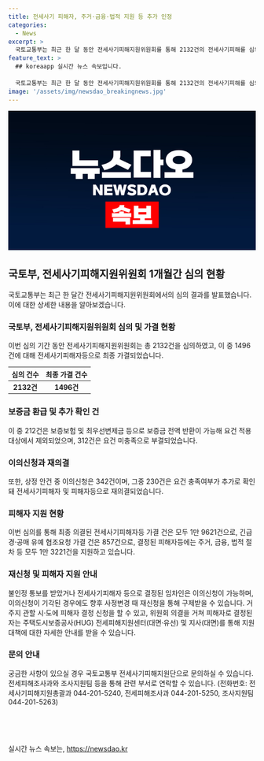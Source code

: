 ```yaml
---
title: 전세사기 피해자, 주거·금융·법적 지원 등 추가 인정
categories:
  - News
excerpt: >
  국토교통부는 최근 한 달 동안 전세사기피해지원위원회를 통해 2132건의 전세사기피해를 심의하고, 1496건을 최종 가결했다고 밝혔습니다. 이에 따라 212건은 보증금 전액 반환이 가능해 제외되었고, 312건은 요건 미충족으로 부결되었습니다. 또한, 재신청을 통해 구제받을 수 있는 등 다양한 지원 방안도 마련되어 있습니다. 전세사기피해로 어려움을 겪고 있는 임차인들은 국토교통부 및 관할 시·도를 통해 지원받을 수 있습니다. (요약문 완료)
feature_text: >
  ## koreaapp 실시간 뉴스 속보입니다.

  국토교통부는 최근 한 달 동안 전세사기피해지원위원회를 통해 2132건의 전세사기피해를 심의하고, 1496건을 최종 가결했다고 밝혔습니다. 이에 따라 212건은 보증금 전액 반환이 가능해 제외되었고, 312건은 요건 미충족으로 부결되었습니다. 또한, 재신청을 통해 구제받을 수 있는 등 다양한 지원 방안도 마련되어 있습니다. 전세사기피해로 어려움을 겪고 있는 임차인들은 국토교통부 및 관할 시·도를 통해 지원받을 수 있습니다. (요약문 완료)
image: '/assets/img/newsdao_breakingnews.jpg'
---
```


<p><img src="/assets/img/newsdao_breakingnews.jpg" alt="koreaapp 속보" /></p>

<h2 data-ke-size="size26">국토부, 전세사기피해지원위원회 1개월간 심의 현황</h2>

<p data-ke-size="size16">국토교통부는 최근 한 달간 전세사기피해지원위원회에서의 심의 결과를 발표했습니다. 이에 대한 상세한 내용을 알아보겠습니다.</p>

<h3>국토부, 전세사기피해지원위원회 심의 및 가결 현황</h3>

<p data-ke-size="size16">이번 심의 기간 동안 전세사기피해지원위원회는 총 2132건을 심의하였고, 이 중 1496건에 대해 전세사기피해자등으로 최종 가결되었습니다.</p>

<table>
    <thead>
        <tr>
            <th>심의 건수</th>
            <th>최종 가결 건수</th>
        </tr>
    </thead>
    <tbody>
        <tr>
            <td style="text-align: center; height: 17px;"><b>2132건</b></td>
            <td style="text-align: center; height: 17px;"><b>1496건</b></td>
        </tr>
    </tbody>
</table>

<h3>보증금 환급 및 추가 확인 건</h3>

<p data-ke-size="size16">이 중 212건은 보증보험 및 최우선변제금 등으로 보증금 전액 반환이 가능해 요건 적용 대상에서 제외되었으며, 312건은 요건 미충족으로 부결되었습니다.</p>

<h3>이의신청과 재의결</h3>

<p data-ke-size="size16">또한, 상정 안건 중 이의신청은 342건이며, 그중 230건은 요건 충족여부가 추가로 확인돼 전세사기피해자 및 피해자등으로 재의결되었습니다.</p>

<h3>피해자 지원 현황</h3>

<p data-ke-size="size16">이번 심의를 통해 최종 의결된 전세사기피해자등 가결 건은 모두 1만 9621건으로, 긴급 경·공매 유예 협조요청 가결 건은 857건으로, 결정된 피해자등에는 주거, 금융, 법적 절차 등 모두 1만 3221건을 지원하고 있습니다.</p>

<h3>재신청 및 피해자 지원 안내</h3>

<p data-ke-size="size16">불인정 통보를 받았거나 전세사기피해자 등으로 결정된 임차인은 이의신청이 가능하며, 이의신청이 기각된 경우에도 향후 사정변경 때 재신청을 통해 구제받을 수 있습니다. 거주지 관할 시·도에 피해자 결정 신청을 할 수 있고, 위원회 의결을 거쳐 피해자로 결정된 자는 주택도시보증공사(HUG) 전세피해지원센터(대면·유선) 및 지사(대면)를 통해 지원대책에 대한 자세한 안내를 받을 수 있습니다.</p>

<h3>문의 안내</h3>

<p data-ke-size="size16">궁금한 사항이 있으실 경우 국토교통부 전세사기피해지원단으로 문의하실 수 있습니다. 전세피해조사과와 조사지원팀 등을 통해 관련 부서로 연락할 수 있습니다. (전화번호: 전세사기피해지원총괄과 044-201-5240, 전세피해조사과 044-201-5250, 조사지원팀 044-201-5263)</p>

<p data-ke-size="size16">&nbsp;</p>

<p data-ke-size="size16">&nbsp;</p>
실시간 뉴스 속보는, <a href="https://newsdao.kr" rel="dofollow">https://newsdao.kr</a>


